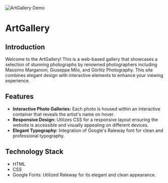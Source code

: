 ![ArtGallery Demo](https://github.com/shamikaredkar/ArtGallery/blob/main/ArtGalleryPreview.gif)
# ArtGallery

## Introduction
Welcome to the ArtGallery! This is a web-based gallery that showcases a selection of stunning photographs by renowned photographers including Massimo Marganoni, Giuseppe Milo, and Görlitz Photography. This site combines elegant design with interactive elements to enhance your viewing experience.

## Features
- **Interactive Photo Galleries:** Each photo is housed within an interactive container that reveals the artist's name on hover.
- **Responsive Design:** Utilizes CSS for a responsive layout ensuring the website is accessible and visually appealing on different devices.
- **Elegant Typography:** Integration of Google's Raleway font for clean and professional typography.

## Technology Stack
- HTML
- CSS
- Google Fonts: Utilized Raleway for its elegant and clean appearance.
